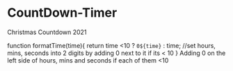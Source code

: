 # CountDown-Timer
Christmas Countdown 2021

function formatTime(time){
    return time <10 ? `0${time}` : time; //set hours, mins, seconds into 2 digits by adding 0 next to it if its < 10
}
Adding 0 on the left side of hours, mins and seconds if each of them <10
